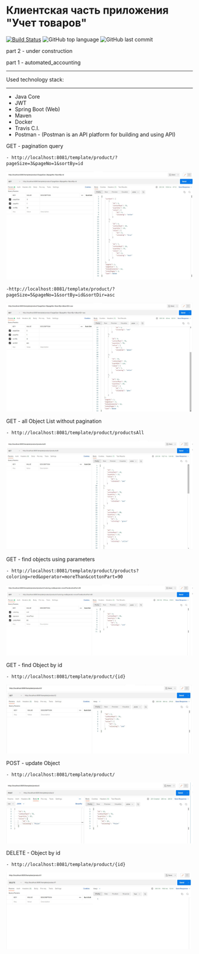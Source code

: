 # Клиентская часть приложения "Учет товаров"

[![Build Status](https://app.travis-ci.com/SlartiBartFast-art/accountiong_consumer.svg?branch=master)](https://app.travis-ci.com/SlartiBartFast-art/accountiong_consumer)
![GitHub top language](https://img.shields.io/github/languages/top/SlartiBartFast-art/accountiong_consumer?logo=java&logoColor=red)
![GitHub last commit](https://img.shields.io/github/last-commit/SlartiBartFast-art/accountiong_consumer?logo=github)

part 2 - under construction

part 1  - automated_accounting

----
Used technology stack:
______________________________________________
- Java Core
- JWT
- Spring Boot (Web)
- Maven
- Docker
- Travis C.I.
- Postman - (Postman is an API platform for building and using API)

GET - pagination query

    - http://localhost:8081/template/product/?pageSize=3&pageNo=1&sortBy=id
![Image of Arch](https://github.com/SlartiBartFast-art/accountiong_consumer/blob/master/image/Screenshot_01.jpg)


    -http://localhost:8081/template/product/?pageSize=5&pageNo=1&sortBy=id&sortDir=asc
![Image of Arch](https://github.com/SlartiBartFast-art/accountiong_consumer/blob/master/image/Screenshot_02.jpg)


GET - all Object List without pagination
  
    - http://localhost:8081/template/product/productsAll
![Image of Arch](https://github.com/SlartiBartFast-art/accountiong_consumer/blob/master/image/Screenshot_03.jpg)

GET - find objects using parameters

    - http://localhost:8081/template/product/products?coloring=red&operator=moreThan&cottonPart=90
![Image of Arch](https://github.com/SlartiBartFast-art/accountiong_consumer/blob/master/image/Screenshot_04.jpg)

GET - find Object by id

    - http://localhost:8081/template/product/{id}
![Image of Arch](https://github.com/SlartiBartFast-art/accountiong_consumer/blob/master/image/Screenshot_05.jpg)
    
POST - update Object

    - http://localhost:8081/template/product/
![Image of Arch](https://github.com/SlartiBartFast-art/accountiong_consumer/blob/master/image/Screenshot_06.jpg)

DELETE - Object by id

    - http://localhost:8081/template/product/{id}
![Image of Arch](https://github.com/SlartiBartFast-art/accountiong_consumer/blob/master/image/Screenshot_07.jpg)

       